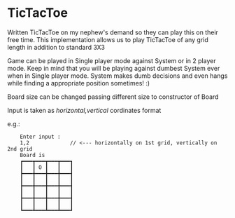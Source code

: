 # TicTacToe

Written TicTacToe on my nephew's demand so they can play this on their free time.
This implementation allows us to play TicTacToe of any grid length in addition to standard 3X3

Game can be played in Single player mode against System or in 2 player mode.
Keep in mind that you will be playing against dumbest System ever when in Single player mode. System makes dumb decisions and even hangs while finding a appropriate position sometimes! :)

Board size can be changed passing different size to constructor of Board

Input is taken as *horizontal,vertical* cordinates format

e.g.: 
```    Lucky is playing with pin 'O'
    Enter input : 
    1,2             // <--- horizontally on 1st grid, vertically on 2nd grid
    Board is 
    ┏━━━┳━━━┳━━━┳━━━┓
    ┃   ┃ O ┃   ┃   ┃
    ┣━━━╋━━━╋━━━╋━━━┫
    ┃   ┃   ┃   ┃   ┃
    ┣━━━╋━━━╋━━━╋━━━┫
    ┃   ┃   ┃   ┃   ┃
    ┣━━━╋━━━╋━━━╋━━━┫
    ┃   ┃   ┃   ┃   ┃
    ┗━━━┻━━━┻━━━┻━━━┛
```

